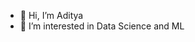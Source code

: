 - 👋 Hi, I’m Aditya
- 👀 I’m interested in Data Science and ML

<!---
adityaa9z/adityaa9z is a ✨ special ✨ repository because its `README.md` (this file) appears on your GitHub profile.
You can click the Preview link to take a look at your changes.
--->
